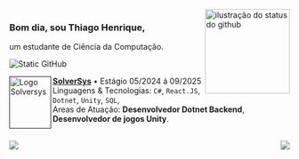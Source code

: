 <img align='right' height="152px" src="https://github-readme-stats.vercel.app/api?username=thiago-o-dev&show_icons=true&title_color=783c00&text_color=af552e&icon_color=783c00&bg_color=f8efd4&cache_seconds=2300" alt="ilustração do status do github">

### Bom dia, sou Thiago Henrique,
um estudante de Ciência da Computação.

<img src="https://img.shields.io/static/v1?label=Overview&message=thiago-o-dev&color=f8efd4&style=for-the-badge&logo=GitHub" alt="Static GitHub">

[<img align="left" height="94px" width="75px" alt="Logo Solversys" src="https://solversys.com.br/wp-content/uploads/2024/07/Realidade-Aumentada-solver_a-827x1024.webp"/>]()
[**SolverSys**](https://www.solversys.com.br/) • Estágio 05/2024 á 09/2025 \
Linguagens & Tecnologias: `C#`, `React.JS`, `Dotnet`, `Unity`, `SQL`,\
Areas de Atuação: **Desenvolvedor Dotnet Backend**, **Desenvolvedor de jogos Unity**.
<br/>
<br/>

<img src="https://github-readme-stats.vercel.app/api/top-langs/?username=thiago-o-dev&langs_count=6&title_color=783c00&text_color=af552e&icon_color=783c00&bg_color=f8efd4&&hide=css,html&count_private=false">

<img align="right" src="https://komarev.com/ghpvc/?username=thiago-o-dev"/>
